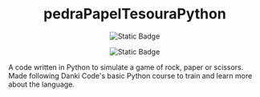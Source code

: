 <h1 align="center"> pedraPapelTesouraPython </h1> 
  <p align="center">
    <img alt="Static Badge" src="https://img.shields.io/badge/status-complete-green?label=status&labelColor=gray&color=green">
  </p>
  <p align="center">
    <img alt="Static Badge" src="https://img.shields.io/badge/python-3.10.12-blue">
  </p>
A code written in Python to simulate a game of rock, paper or scissors. Made following Danki Code's basic Python course to train and learn more about the language.
